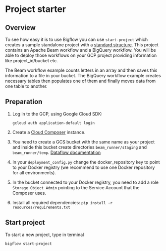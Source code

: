 # Project starter

## Overview

To see how easy it is to use Bigflow you can use `start-project` which creates a sample standalone project with a [standard structure](https://github.com/allegro/bigflow/blob/master/docs/project_structure_and_build.md#project-structure).
This project contains an Apache Beam workflow and a BigQuery workflow.
You will be able to deploy those workflows on your GCP project providing information like project_id/bucket etc.

The Beam workflow example counts letters in an array and then saves this information to a file in your bucket.
The BigQuery workflow example creates necessary tables then populates one of them and finally moves data from one table to another.

## Preparation

  1. Log in to the GCP, using Google Cloud SDK:
  
         gcloud auth application-default login
    
  1. Create a [Cloud Composer](https://cloud.google.com/composer/docs/how-to/managing/creating#creating_a_new_environment) instance.
  1. You need to create a GCS bucket with the same name as your project and inside this bucket create directories `beam_runner/staging` and `beam_runner/temp`. [Dataflow documentation](https://cloud.google.com/dataflow/docs/guides/specifying-exec-params#configuring-pipelineoptions-for-execution-on-the-cloud-dataflow-service)
  1. In your `deployment_config.py` change the docker_repository key to point to your Docker registry (we recommend to use one Docker repository for all environments).
  1. In the bucket connected to your Docker registry, you need to add a role `Storage Object Admin` pointing to the Service Account that the Composer uses.
  1. Install all required dependencies:
   `pip install -r resources/requirements.txt`
   
## Start project

To start a new project, type in terminal 

    bigflow start-project